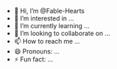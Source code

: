 - 👋 Hi, I’m @Fable-Hearts
- 👀 I’m interested in ...
- 🌱 I’m currently learning ...
- 💞️ I’m looking to collaborate on ...
- 📫 How to reach me ...
- 😄 Pronouns: ...
- ⚡ Fun fact: ...

<!---
Fable-Hearts/Fable-Hearts is a ✨ special ✨ repository because its `README.md` (this file) appears on your GitHub profile.
You can click the Preview link to take a look at your changes.
--->
